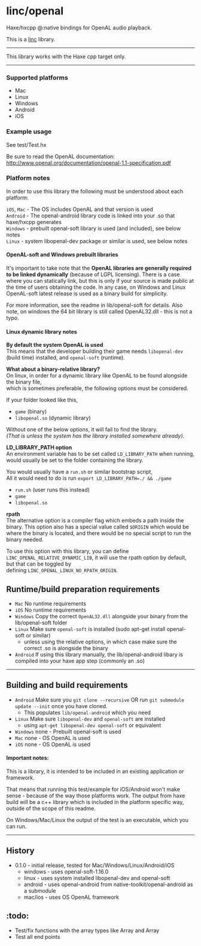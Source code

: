 # linc/openal
Haxe/hxcpp @:native bindings for OpenAL audio playback.

This is a [linc](http://snowkit.github.io/linc/) library.

---

This library works with the Haxe cpp target only.

---

### Supported platforms

- Mac
- Linux
- Windows
- Android
- iOS


### Example usage

See test/Test.hx

Be sure to read the OpenAL documentation:
http://www.openal.org/documentation/openal-1.1-specification.pdf


### Platform notes

In order to use this library the following must be understood about each platform:

`iOS`, `Mac` - The OS includes OpenAL and that version is used   
`Android` - The openal-android library code is linked into your .so that haxe/hxcpp generates   
`Windows` - prebuilt openal-soft library is used (and included), see below notes   
`Linux` - system libopenal-dev package or similar is used, see below notes

#### OpenAL-soft and Windows prebuilt libraries

It's important to take note that the **OpenAL libraries are generally required to be linked dynamically** (because of LGPL licensing).
There is a case where you can statically link, but this is only if your source is made public at the time of users obtaining the code.
In any case, on Windows and Linux OpenAL-soft latest release is used as a binary build for simplicity.

For more information, see the readme in lib/openal-soft for details.
Also note, on windows the 64 bit library is still called OpenAL32.dll - this is not a typo.

#### Linux dynamic library notes

**By default the system OpenAL is used**   
This means that the developer building their game needs `libopenal-dev` (build time) installed, and `openal-soft` (runtime).

**What about a binary-relative library?**   
On linux, in order for a dynamic library like OpenAL to be found alongside the binary file,   
which is sometimes preferable, the following options must be considered.

If your folder looked like this,   

- `game` (binary)
- `libopenal.so` (dynamic library)

Without one of the below options, it will fail to find the library.   
_(That is unless the system has the library installed somewhere already)_.

**LD_LIBRARY_PATH option**   
An environment variable has to be set called `LD_LIBRARY_PATH` when running,   
would usually be set to the folder containing the library.

You would usually have a `run.sh` or similar bootstrap script,   
All it would need to do is run `export LD_LIBRARY_PATH=./ && ./game`   

- `run.sh` (user runs this instead)
- `game`
- `libopenal.so`

**rpath**   
The alternative option is a compiler flag which embeds a path inside the binary.
This option also has a special value called `$ORIGIN` which would be where the binary is located,
and there would be no special script to run the binary needed.

To use this option with this library, you can define `LINC_OPENAL_RELATIVE_DYNAMIC_LIB`,
it will use the rpath option by default, but that can be toggled by   
defining `LINC_OPENAL_LINUX_NO_RPATH_ORIGIN`.


## Runtime/build preparation requirements

- `Mac` No runtime requirements
- `iOS` No runtime requirements
- `Windows` Copy the correct `OpenAL32.dll` alongside your binary from the lib/openal-soft folder
- `Linux` Make sure `openal-soft` is installed (sudo apt-get install openal-soft or similar)
    - unless using the relative options, in which case make sure the correct .so is alongside the binary
- `Android` If using this library manually, the lib/openal-android libary is compiled into your haxe app step (commonly an .so)

---

## Building and build requirements

- `Android` Make sure you `git clone --recursive`  OR run `git submodule update --init` once you have cloned.    
    - This populates `lib/openal-android` which you need
- `Linux` Make sure `libopenal-dev` and `openal-soft` are installed
    - using `apt-get libopenal-dev openal-soft` or equivalent
- `Windows` none - Prebuilt openal-soft is used
- `Mac` none - OS OpenAL is used
- `iOS` none - OS OpenAL is used

#### Important notes:   

This is a library, it is intended to be included in an existing application or framework.

That means that running this test/example for iOS/Android won't make sense - because of the way those platforms work.
The output from haxe build will be a c++ library which is included in the platform specific way, outside of the scope of this readme.

On Windows/Mac/Linux the output of the test is an executable, which you can run.

---

## History

- 0.1.0 - initial release, tested for Mac/Windows/Linux/Android/iOS
	- windows - uses openal-soft-1.16.0
    - linux - uses system installed libopenal-dev and openal-soft
	- android - uses openal-android from native-toolkit/openal-android as a submodule
    - mac/ios - uses OS OpenAL framework

## :todo:

- Test/fix functions with the array types like Array<Int> and Array<Bool> 
- Test all end points
